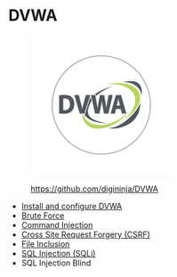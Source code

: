 # DVWA

<div align="left">

<figure><img src="../.gitbook/assets/dvwa-logo-500x500.png" alt="" width="250"><figcaption><p><a href="https://github.com/digininja/DVWA">https://github.com/digininja/DVWA</a></p></figcaption></figure>

</div>

* [Install and configure DVWA](install-and-configure-dvwa.md)
* [Brute Force](brute-force.md)
* [Command Injection](command-injection.md)
* [Cross Site Request Forgery (CSRF)](csrf.md)
* [File Inclusion](file-inclusion.md)
* [SQL Injection (SQLi)](sqli.md)
* SQL Injection Blind

